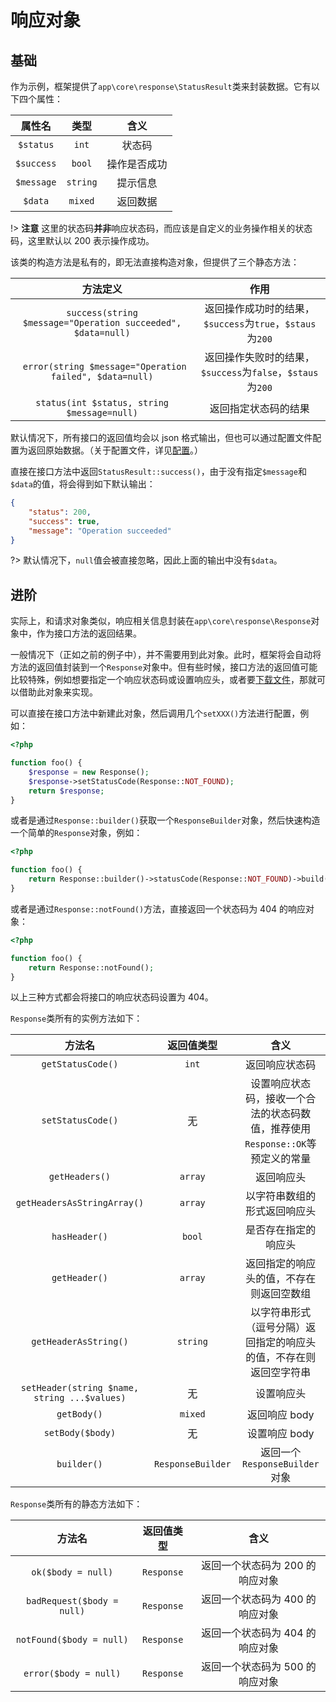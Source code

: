 # 响应对象

## 基础

作为示例，框架提供了`app\core\response\StatusResult`类来封装数据。它有以下四个属性：

| 属性名 | 类型 | 含义 |
| :------------: | :------------: | :------------: |
| `$status` |  `int` | 状态码 |
|  `$success` | `bool`  | 操作是否成功 |
|  `$message` | `string`  | 提示信息 |
| `$data`  | `mixed`  | 返回数据 |

!> **注意** 这里的状态码**并非**响应状态码，而应该是自定义的业务操作相关的状态码，这里默认以 200 表示操作成功。

该类的构造方法是私有的，即无法直接构造对象，但提供了三个静态方法：

| 方法定义 | 作用 |
| :------------: | :------------: |
| `success(string $message="Operation succeeded", $data=null)` | 返回操作成功时的结果，`$success`为`true`，`$staus`为`200` |
| ` error(string $message="Operation failed", $data=null)` | 返回操作失败时的结果，`$success`为`false`，`$staus`为`200`  |
| `status(int $status, string $message=null)` | 返回指定状态码的结果  |

默认情况下，所有接口的返回值均会以 json 格式输出，但也可以通过配置文件配置为返回原始数据。（关于配置文件，详见[配置](config)。）

直接在接口方法中返回`StatusResult::success()`，由于没有指定`$message`和`$data`的值，将会得到如下默认输出：

``` json
{
    "status": 200,
    "success": true,
    "message": "Operation succeeded"
}
```

?> 默认情况下，`null`值会被直接忽略，因此上面的输出中没有`$data`。

## 进阶

实际上，和请求对象类似，响应相关信息封装在`app\core\response\Response`对象中，作为接口方法的返回结果。

一般情况下（正如之前的例子中），并不需要用到此对象。此时，框架将会自动将方法的返回值封装到一个`Response`对象中。但有些时候，接口方法的返回值可能比较特殊，例如想要指定一个响应状态码或设置响应头，或者要[下载文件](upload-and-download#文件下载)，那就可以借助此对象来实现。

可以直接在接口方法中新建此对象，然后调用几个`setXXX()`方法进行配置，例如：

``` php
<?php

function foo() {
    $response = new Response();
    $response->setStatusCode(Response::NOT_FOUND);
    return $response;
}

```

或者是通过`Response::builder()`获取一个`ResponseBuilder`对象，然后快速构造一个简单的`Response`对象，例如：

``` php
<?php

function foo() {
    return Response::builder()->statusCode(Response::NOT_FOUND)->build();
}

```
或者是通过`Response::notFound()`方法，直接返回一个状态码为 404 的响应对象：

``` php
<?php

function foo() {
    return Response::notFound();
}

```

以上三种方式都会将接口的响应状态码设置为 404。

`Response`类所有的实例方法如下：

| 方法名 | 返回值类型 | 含义 |
| :------------: | :------------: | :------------: |
| `getStatusCode()` |  `int` | 返回响应状态码 |
|  `setStatusCode()` | 无  | 设置响应状态码，接收一个合法的状态码数值，推荐使用`Response::OK`等预定义的常量 |
|  `getHeaders()` | `array`  | 返回响应头 |
|  `getHeadersAsStringArray()` | `array`  | 以字符串数组的形式返回响应头 |
| `hasHeader()`  | `bool`  | 是否存在指定的响应头 |
| `getHeader()`  | `array`  | 返回指定的响应头的值，不存在则返回空数组|
| `getHeaderAsString()`  | `string`  | 以字符串形式（逗号分隔）返回指定的响应头的值，不存在则返回空字符串 |
| `setHeader(string $name, string ...$values)`  | 无  | 设置响应头 |
| `getBody()`  | `mixed`  | 返回响应 body |
| `setBody($body)`  | 无  | 设置响应 body |
| `builder()`  | `ResponseBuilder`  | 返回一个`ResponseBuilder`对象 |

`Response`类所有的静态方法如下：

| 方法名 | 返回值类型 | 含义 |
| :------------: | :------------: | :------------: |
| `ok($body = null)` |  `Response` | 返回一个状态码为 200 的响应对象 |
| `badRequest($body = null)` |  `Response` | 返回一个状态码为 400 的响应对象 |
| `notFound($body = null)` |  `Response` | 返回一个状态码为 404 的响应对象 |
| `error($body = null)` |  `Response` | 返回一个状态码为 500 的响应对象 |